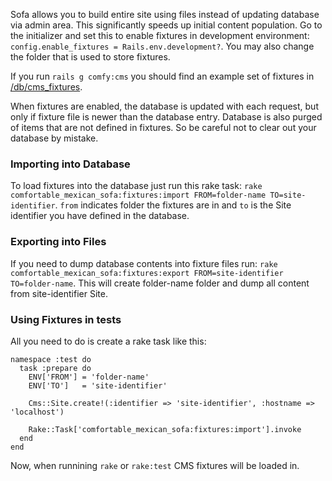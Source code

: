 Sofa allows you to build entire site using files instead of updating database via admin area. This significantly speeds up initial content population. Go to the initializer and set this to enable fixtures in development environment: `config.enable_fixtures = Rails.env.development?`. You may also change the folder that is used to store fixtures.

If you run `rails g comfy:cms` you should find an example set of fixtures in [/db/cms\_fixtures](https://github.com/comfy/comfortable-mexican-sofa/tree/master/db/cms_fixtures).

When fixtures are enabled, the database is updated with each request, but only if fixture file is newer than the database entry. Database is also purged of items that are not defined in fixtures. So be careful not to clear out your database by mistake.

### Importing into Database
To load fixtures into the database just run this rake task: `rake comfortable_mexican_sofa:fixtures:import FROM=folder-name TO=site-identifier`. `from` indicates folder the fixtures are in and `to` is the Site identifier you have defined in the database.

### Exporting into Files
If you need to dump database contents into fixture files run: `rake comfortable_mexican_sofa:fixtures:export FROM=site-identifier TO=folder-name`. This will create folder-name folder and dump all content from site-identifier Site.

### Using Fixtures in tests
All you need to do is create a rake task like this:
    
    namespace :test do
      task :prepare do
        ENV['FROM'] = 'folder-name'
        ENV['TO']   = 'site-identifier'
        
        Cms::Site.create!(:identifier => 'site-identifier', :hostname => 'localhost')

        Rake::Task['comfortable_mexican_sofa:fixtures:import'].invoke
      end
    end

Now, when runnining `rake` or `rake:test` CMS fixtures will be loaded in.